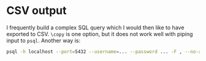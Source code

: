 # CSV output

I frequently build a complex SQL query which I would then like to have exported to CSV. 
`\copy` is one option, but it does not work well with piping input to `psql`.
Another way is:

```sh
psql -h localhost --port=5432 --username=... --password ... -F , --no-align  < query.sql | ghead -n -1 > query.csv
```

